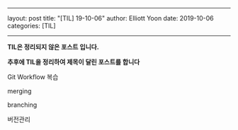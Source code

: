 ---

layout: post
title:  "[TIL] 19-10-06"
author: Elliott Yoon
date:   2019-10-06 
categories: [TIL]

------

**TIL은 정리되지 않은 포스트 입니다.**

**추후에 TIL을 정리하여 제목이 달린 포스트를 합니다**



Git Workflow 복습

merging

branching

버전관리


